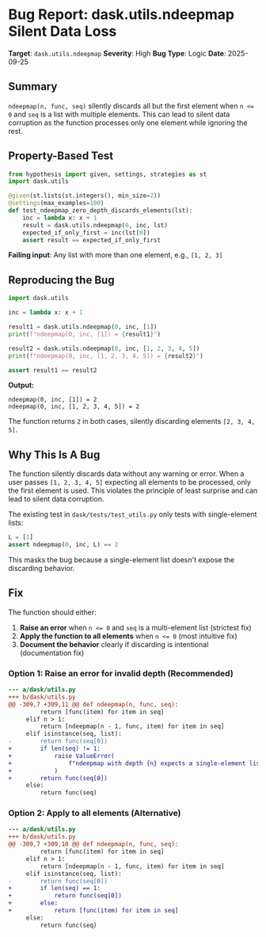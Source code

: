 # Bug Report: dask.utils.ndeepmap Silent Data Loss

**Target**: `dask.utils.ndeepmap`
**Severity**: High
**Bug Type**: Logic
**Date**: 2025-09-25

## Summary

`ndeepmap(n, func, seq)` silently discards all but the first element when `n <= 0` and `seq` is a list with multiple elements. This can lead to silent data corruption as the function processes only one element while ignoring the rest.

## Property-Based Test

```python
from hypothesis import given, settings, strategies as st
import dask.utils

@given(st.lists(st.integers(), min_size=2))
@settings(max_examples=100)
def test_ndeepmap_zero_depth_discards_elements(lst):
    inc = lambda x: x + 1
    result = dask.utils.ndeepmap(0, inc, lst)
    expected_if_only_first = inc(lst[0])
    assert result == expected_if_only_first
```

**Failing input**: Any list with more than one element, e.g., `[1, 2, 3]`

## Reproducing the Bug

```python
import dask.utils

inc = lambda x: x + 1

result1 = dask.utils.ndeepmap(0, inc, [1])
print(f"ndeepmap(0, inc, [1]) = {result1}")

result2 = dask.utils.ndeepmap(0, inc, [1, 2, 3, 4, 5])
print(f"ndeepmap(0, inc, [1, 2, 3, 4, 5]) = {result2}")

assert result1 == result2
```

**Output:**
```
ndeepmap(0, inc, [1]) = 2
ndeepmap(0, inc, [1, 2, 3, 4, 5]) = 2
```

The function returns `2` in both cases, silently discarding elements `[2, 3, 4, 5]`.

## Why This Is A Bug

The function silently discards data without any warning or error. When a user passes `[1, 2, 3, 4, 5]` expecting all elements to be processed, only the first element is used. This violates the principle of least surprise and can lead to silent data corruption.

The existing test in `dask/tests/test_utils.py` only tests with single-element lists:
```python
L = [1]
assert ndeepmap(0, inc, L) == 2
```

This masks the bug because a single-element list doesn't expose the discarding behavior.

## Fix

The function should either:
1. **Raise an error** when `n <= 0` and `seq` is a multi-element list (strictest fix)
2. **Apply the function to all elements** when `n <= 0` (most intuitive fix)
3. **Document the behavior** clearly if discarding is intentional (documentation fix)

### Option 1: Raise an error for invalid depth (Recommended)

```diff
--- a/dask/utils.py
+++ b/dask/utils.py
@@ -309,7 +309,11 @@ def ndeepmap(n, func, seq):
         return [func(item) for item in seq]
     elif n > 1:
         return [ndeepmap(n - 1, func, item) for item in seq]
     elif isinstance(seq, list):
-        return func(seq[0])
+        if len(seq) != 1:
+            raise ValueError(
+                f"ndeepmap with depth {n} expects a single-element list, got {len(seq)} elements"
+            )
+        return func(seq[0])
     else:
         return func(seq)
```

### Option 2: Apply to all elements (Alternative)

```diff
--- a/dask/utils.py
+++ b/dask/utils.py
@@ -309,7 +309,10 @@ def ndeepmap(n, func, seq):
         return [func(item) for item in seq]
     elif n > 1:
         return [ndeepmap(n - 1, func, item) for item in seq]
     elif isinstance(seq, list):
-        return func(seq[0])
+        if len(seq) == 1:
+            return func(seq[0])
+        else:
+            return [func(item) for item in seq]
     else:
         return func(seq)
```